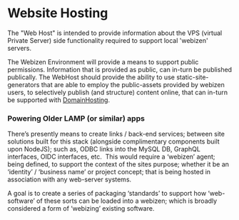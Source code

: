 # Website Hosting

The "Web Host" is intended to provide information about the VPS (virtual Private Server) side functionality required to support local 'webizen' servers.

The Webizen Environment will provide a means to support public permissions.  Information that is provided as public, can in-turn be published publically.  The WebHost should provide the ability to use static-site-generators that are able to employ the public-assets provided by webizen users, to selectively publish (and structure) content online, that can in-turn be supported with [DomainHosting](DomainHosting.md).


### Powering Older LAMP (or similar) apps

There’s presently means to create links / back-end services; between site solutions built for this stack (alongside complimentary components built upon NodeJS); such as, ODBC links into the MySQL DB, GraphQL interfaces, OIDC interfaces, etc.  This would require a ‘webizen’ agent; being defined, to support the context of the sites purpose; whether it be an ‘identity’ / ‘business name’ or project concept; that is being hosted in association with any web-server systems.  

A goal is to create a series of packaging ‘standards’ to support how ‘web-software’ of these sorts can be loaded into a webizen; which is broadly considered a form of ‘webizing’ existing software. 


